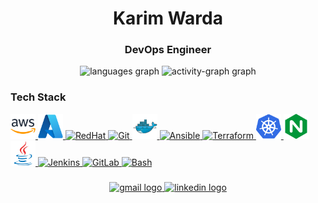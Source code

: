 <h1 align="center">Karim Warda</h1>
<h3 align="center"> DevOps Engineer  </h3>

<div align="center">
  <img src="https://github-readme-stats.vercel.app/api/top-langs?username=Km-Warda&locale=en&hide_title=false&layout=compact&card_width=320&langs_count=5&theme=nord&hide_border=false" height="150" alt="languages graph"  />
  <img src="https://github-readme-activity-graph.vercel.app/graph?username=Km-Warda&area=true&hide_border=false&hide_title=false&theme=nord&radius=0" height="150" alt="activity-graph graph"  />
</div>

###

<h3 align="left">Tech Stack</h3>
<p align="left"> 
  <a href="https://aws.amazon.com" target="_blank" rel="noreferrer" title="AWS">
    <img src="https://raw.githubusercontent.com/devicons/devicon/master/icons/amazonwebservices/amazonwebservices-original-wordmark.svg" alt="AWS" width="40" height="40"/>
  </a>
  <a href="https://azure.microsoft.com/" target="_blank" rel="noreferrer" title="Azure">
    <img src="https://raw.githubusercontent.com/devicons/devicon/master/icons/azure/azure-original.svg" alt="Azure" width="40" height="40"/>
  </a>
  <a href="https://www.redhat.com" target="_blank" rel="noreferrer" title="RedHat">
    <img src="https://www.vectorlogo.zone/logos/redhat/redhat-icon.svg" alt="RedHat" width="40" height="40"/>
  </a>
    <a href="https://git-scm.com/" target="_blank" rel="noreferrer" title="Git">
    <img src="https://www.vectorlogo.zone/logos/git-scm/git-scm-icon.svg" alt="Git" width="40" height="40"/>
  </a>
  <a href="https://www.docker.com/" target="_blank" rel="noreferrer" title="Docker">
    <img src="https://raw.githubusercontent.com/devicons/devicon/master/icons/docker/docker-original.svg" alt="Docker" width="40" height="40"/>
  </a>
  <a href="https://www.ansible.com/" target="_blank" rel="noreferrer" title="Ansible">
    <img src="https://img.icons8.com/color/64/ansible.png" alt="Ansible" width="40" height="40"/>
  </a>
  <a href="https://www.terraform.io/" target="_blank" rel="noreferrer" title="Terraform">
    <img src="https://img.icons8.com/color/64/terraform.png" alt="Terraform" width="40" height="40"/>
  </a>
  <a href="https://kubernetes.io/" target="_blank" rel="noreferrer" title="Kubernetes">
    <img src="https://raw.githubusercontent.com/devicons/devicon/master/icons/kubernetes/kubernetes-plain.svg" alt="Kubernetes" width="40" height="40"/>
  </a>
  <a href="https://www.nginx.com/" target="_blank" rel="noreferrer" title="Nginx">
    <img src="https://raw.githubusercontent.com/devicons/devicon/master/icons/nginx/nginx-original.svg" alt="Nginx" width="40" height="40"/>
  </a>
  <a href="https://www.java.com/" target="_blank" rel="noreferrer" title="Java">
    <img src="https://raw.githubusercontent.com/devicons/devicon/master/icons/java/java-original.svg" alt="Java" width="40" height="40"/>
  </a>
  <a href="https://www.jenkins.io/" target="_blank" rel="noreferrer" title="Jenkins">
    <img src="https://www.vectorlogo.zone/logos/jenkins/jenkins-icon.svg" alt="Jenkins" width="40" height="40"/>
  </a>
  <a href="https://about.gitlab.com/" target="_blank" rel="noreferrer" title="GitLab">
    <img src="https://img.icons8.com/color/64/gitlab.png" alt="GitLab" width="40" height="40"/>
  </a>
  <a href="https://www.gnu.org/software/bash/" target="_blank" rel="noreferrer" title="Bash">
    <img src="https://www.vectorlogo.zone/logos/gnu_bash/gnu_bash-icon.svg" alt="Bash" width="40" height="40"/>
  </a>
</p>



###

<div align="center">
  <a href="mailto:kmw4rda@gmail.com" target="_blank">
    <img src="https://img.shields.io/static/v1?message=Gmail&logo=gmail&label=&color=D14836&logoColor=white&labelColor=&style=for-the-badge&logoWidth=80" alt="gmail logo"/>
  </a>
  <a href="https://www.linkedin.com/in/kmwarda/" target="_blank">
    <img src="https://img.shields.io/static/v1?message=LinkedIn&logo=linkedin&label=&color=0077B5&logoColor=white&labelColor=&style=for-the-badge&logoWidth=80" alt="linkedin logo"/>
  </a>
</div>


###
